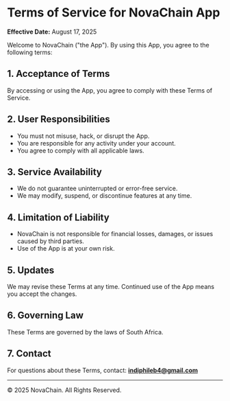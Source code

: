 # Terms of Service for NovaChain App

**Effective Date:** August 17, 2025  

Welcome to NovaChain ("the App"). By using this App, you agree to the following terms:

## 1. Acceptance of Terms
By accessing or using the App, you agree to comply with these Terms of Service.

## 2. User Responsibilities
- You must not misuse, hack, or disrupt the App.  
- You are responsible for any activity under your account.  
- You agree to comply with all applicable laws.  

## 3. Service Availability
- We do not guarantee uninterrupted or error-free service.  
- We may modify, suspend, or discontinue features at any time.  

## 4. Limitation of Liability
- NovaChain is not responsible for financial losses, damages, or issues caused by third parties.  
- Use of the App is at your own risk.  

## 5. Updates
We may revise these Terms at any time. Continued use of the App means you accept the changes.

## 6. Governing Law
These Terms are governed by the laws of South Africa.  

## 7. Contact
For questions about these Terms, contact: **indiphileb4@gmail.com**

---

© 2025 NovaChain. All Rights Reserved.

